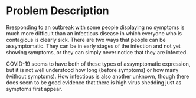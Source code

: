 # Problem Description

Rresponding to an outbreak with some people displaying no symptoms is much more difficult than an infectious disease in which everyone who is contagious is clearly sick. There are two ways that people can be assymptomatic. They can be in early stages of the infection and not yet showing symptoms, or they can simply never notice that they are infected.

COVID-19 seems to have both of these types of assymptomatic expression, but it is not well understood how long (before symptoms) or how many (without symptoms). How infectious is also another unknown, though there does seem to be good evidence that there is high virus shedding just as symptoms first appear.
 


